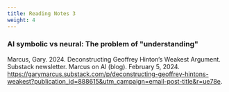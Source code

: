 ```yaml
---
title: Reading Notes 3
weight: 4
---
```

### AI symbolic vs neural: The problem of "understanding"

Marcus, Gary. 2024. Deconstructing Geoffrey Hinton’s Weakest Argument. Substack newsletter. Marcus on AI (blog). February 5, 2024. https://garymarcus.substack.com/p/deconstructing-geoffrey-hintons-weakest?publication_id=888615&utm_campaign=email-post-title&r=ue78e.
